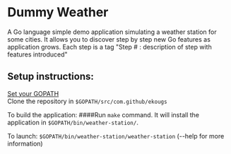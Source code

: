 # Dummy Weather

A Go language simple demo application simulating a weather station for some cities.
It allows you to discover step by step new Go features as application grows.
Each step is a tag "Step \# : description of step with features introduced"

## Setup instructions:
[Set your GOPATH](https://golang.org/doc/code.html#GOPATH)  
Clone the repository in `$GOPATH/src/com.github/ekougs`  

To build the application:
####Run `make` command.
It will install the application in `$GOPATH/bin/weather-station/`.

To launch: `$GOPATH/bin/weather-station/weather-station` (--help for more information)  
